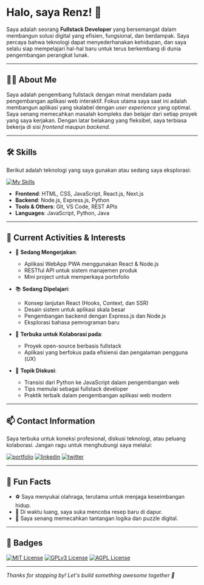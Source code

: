 # Halo, saya Renz! 👋

Saya adalah seorang **Fullstack Developer** yang bersemangat dalam membangun solusi digital yang efisien, fungsional, dan berdampak. Saya percaya bahwa teknologi dapat menyederhanakan kehidupan, dan saya selalu siap mempelajari hal-hal baru untuk terus berkembang di dunia pengembangan perangkat lunak.

---

## 👨‍💻 About Me

Saya adalah pengembang fullstack dengan minat mendalam pada pengembangan aplikasi web interaktif. Fokus utama saya saat ini adalah membangun aplikasi yang skalabel dengan _user experience_ yang optimal. Saya senang memecahkan masalah kompleks dan belajar dari setiap proyek yang saya kerjakan. Dengan latar belakang yang fleksibel, saya terbiasa bekerja di sisi _frontend_ maupun _backend_.

---

## 🛠 Skills

Berikut adalah teknologi yang saya gunakan atau sedang saya eksplorasi:

[![My Skills](https://skillicons.dev/icons?i=html,css,javascript,python,java,nodejs,react,nextjs,git,vscode)](https://skillicons.dev)

- **Frontend**: HTML, CSS, JavaScript, React.js, Next.js  
- **Backend**: Node.js, Express.js, Python  
- **Tools & Others**: Git, VS Code, REST APIs  
- **Languages**: JavaScript, Python, Java

---

## 🚀 Current Activities & Interests

- 🔨 **Sedang Mengerjakan**:
  - Aplikasi WebApp PWA menggunakan React & Node.js
  - RESTful API untuk sistem manajemen produk
  - Mini project untuk memperkaya portofolio

- 📚 **Sedang Dipelajari**:
  - Konsep lanjutan React (Hooks, Context, dan SSR)
  - Desain sistem untuk aplikasi skala besar
  - Pengembangan backend dengan Express.js dan Node.js
  - Eksplorasi bahasa pemrograman baru

- 🤝 **Terbuka untuk Kolaborasi pada**:
  - Proyek open-source berbasis fullstack
  - Aplikasi yang berfokus pada efisiensi dan pengalaman pengguna (_UX_)

- 💬 **Topik Diskusi**:
  - Transisi dari Python ke JavaScript dalam pengembangan web
  - Tips memulai sebagai fullstack developer
  - Praktik terbaik dalam pengembangan aplikasi web modern

---

## 📫 Contact Information

Saya terbuka untuk koneksi profesional, diskusi teknologi, atau peluang kolaborasi. Jangan ragu untuk menghubungi saya melalui:

[![portfolio](https://img.shields.io/badge/my_portfolio-000?style=for-the-badge&logo=ko-fi&logoColor=white)](https://renz-way.app/)
[![linkedin](https://img.shields.io/badge/linkedin-0A66C2?style=for-the-badge&logo=linkedin&logoColor=white)](https://www.linkedin.com/)
[![twitter](https://img.shields.io/badge/twitter-1DA1F2?style=for-the-badge&logo=twitter&logoColor=white)](https://twitter.com/)

---

## 🎯 Fun Facts

- ⚽ Saya menyukai olahraga, terutama untuk menjaga keseimbangan hidup.
- 🍳 Di waktu luang, saya suka mencoba resep baru di dapur.
- 🧩 Saya senang memecahkan tantangan logika dan puzzle digital.

---

## 🏅 Badges

[![MIT License](https://img.shields.io/badge/License-MIT-green.svg)](https://choosealicense.com/licenses/mit/)
[![GPLv3 License](https://img.shields.io/badge/License-GPL%20v3-yellow.svg)](https://opensource.org/licenses/)
[![AGPL License](https://img.shields.io/badge/license-AGPL-blue.svg)](http://www.gnu.org/licenses/agpl-3.0)

---

_Thanks for stopping by! Let's build something awesome together 🚀_
